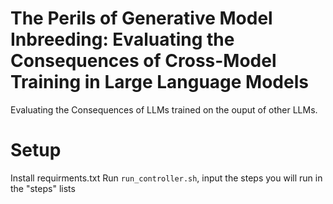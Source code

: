 # The Perils of Generative Model Inbreeding: Evaluating the Consequences of Cross-Model Training in Large Language Models
Evaluating the Consequences of LLMs trained on the ouput of other LLMs.

# Setup
Install requirments.txt
Run `run_controller.sh`, input the steps you will run in the "steps" lists
